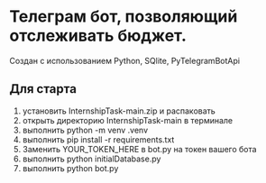 # Телеграм бот, позволяющий отслеживать бюджет.

Создан с использованием Python, SQlite, PyTelegramBotApi

## Для старта
1. установить InternshipTask-main.zip и распаковать
2. открыть директорию InternshipTask-main в терминале
3. выполнить python -m venv .venv
4. выполнить pip install -r requirements.txt
5. Заменить YOUR_TOKEN_HERE в bot.py на токен вашего бота
6. выполнить python initialDatabase.py
7. выполнить python bot.py

